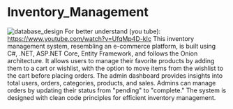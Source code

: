 # Inventory_Management
![database_design](https://github.com/user-attachments/assets/9815c3d7-ab72-4a9e-95af-224a12708bf7)
For better understand (you tube): https://www.youtube.com/watch?v=UfqMp4D-kIc
This inventory management system, resembling an e-commerce platform, is built using C#, .NET, ASP.NET Core, Entity Framework, and follows the Onion architecture. It allows users to manage their favorite products by adding them to a cart or wishlist, with the option to move items from the wishlist to the cart before placing orders. The admin dashboard provides insights into total users, orders, categories, products, and sales. Admins can manage orders by updating their status from "pending" to "complete." The system is designed with clean code principles for efficient inventory management.
